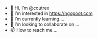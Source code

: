 - 👋 Hi, I’m @coutrex
- 👀 I’m interested in https://ngopoot.com
- 🌱 I’m currently learning ...
- 💞️ I’m looking to collaborate on ...
- 📫 How to reach me ...

<!---
coutrex/coutrex is a ✨ special ✨ repository because its `README.md` (this file) appears on your GitHub profile.
You can click the Preview link to take a look at your changes.
--->
